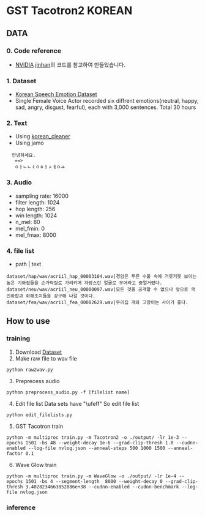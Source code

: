 # GST Tacotron2 KOREAN

## DATA
### 0. Code reference
 * [NVIDIA](https://github.com/NVIDIA/DeepLearningExamples/tree/master/PyTorch/SpeechSynthesis/Tacotron2) [jinhan](https://github.com/jinhan/tacotron2-gst)의 코드를 참고하여 만들었습니다.
### 1. Dataset 
  * [Korean Speech Emotion Dataset](http://aicompanion.or.kr/kor/main/)
  * Single Female Voice Actor recorded six diffrent emotions(neutral, happy, sad, angry, disgust, fearful), each with 3,000 sentences. Total 30 hours

### 2. Text
 * Using [korean_cleaner](https://github.com/Yeongtae/tacotron2/tree/master/text)
 * Using jamo
  ```
    안녕하세요.
     ==>
     ㅇㅏㄴㄴㅕㅇㅎㅏㅅㅔㅇㅛ 
   ```

### 3. Audio
* sampling rate: 16000
* filter length: 1024
* hop length: 256
* win length: 1024
* n_mel: 80
* mel_fmin: 0
* mel_fmax: 8000

### 4. file list
  * path | text
 ```
dataset/hap/wav/acriil_hap_00003104.wav|경암은 푸른 수풀 속에 거뭇거뭇 보이는 높은 기와집들을 손가락질로 가리키며 자랑스런 얼굴로 무어라고 중얼거렸다.
dataset/neu/wav/acriil_neu_00000097.wav|모든 것을 공개할 수 없으나 앞으로 국민화합과 화해조치들을 강구해 나갈 것이다.
dataset/fea/wav/acriil_fea_00002629.wav|우리집 개와 고양이는 사이가 좋다.
 ```

## How to use

### training
 1) Download [Dataset](http://aicompanion.or.kr/kor/main/)
 2) Make raw file to wav file
  ```
  python raw2wav.py
  ```
 3) Preprecess audio
  ```
  python preprocess_audio.py -f [filelist name]
  ```
  4) Edit file list
  Data sets have "\ufeff" So edit file list
  ```
  python edit_filelists.py
  ```
  5) GST Tacotron train
  ```
  python -m multiproc train.py -m Tacotron2 -o ./output/ -lr 1e-3 --epochs 1501 -bs 48 --weight-decay 1e-6 --grad-clip-thresh 1.0 --cudnn-enabled --log-file nvlog.json --anneal-steps 500 1000 1500 --anneal-factor 0.1
  ```
  6) Wave Glow train
  ```
  python -m multiproc train.py -m WaveGlow -o ./output/ -lr 1e-4 --epochs 1501 -bs 4 --segment-length  8000 --weight-decay 0 --grad-clip-thresh 3.4028234663852886e+38 --cudnn-enabled --cudnn-benchmark --log-file nvlog.json
  ```

### inference
